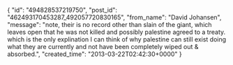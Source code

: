  {
   "id": "494828537219750",
   "post_id": "462493170453287_492057720830165",
   "from_name": "David Johansen",
   "message": "note, their is no record other than slain of the giant, which leaves open that he was not killed and possibly palestine agreed to a treaty. which is the only explination I can think of why palestine can still exist doing what they are currently and not have been completely wiped out & absorbed.",
   "created_time": "2013-03-22T02:42:30+0000"
 }
